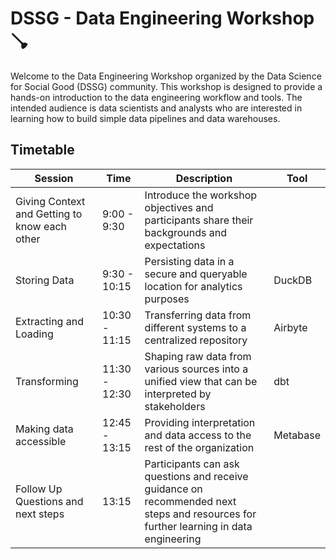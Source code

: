# DSSG - Data Engineering Workshop 🪠

Welcome to the Data Engineering Workshop organized by the Data Science for Social Good (DSSG) community. This workshop is designed to provide a hands-on introduction to the data engineering workflow and tools. The intended audience is data scientists and analysts who are interested in learning how to build simple data pipelines and data warehouses.



## Timetable
| Session                                              | Time          | Description                                                                                                                   | Tool             |
|------------------------------------------------------|---------------|-------------------------------------------------------------------------------------------------------------------------------|------------------|
| Giving Context and Getting to know each other         | 9:00 - 9:30   | Introduce the workshop objectives and participants share their backgrounds and expectations                                  |                  |
| Storing Data                                         | 9:30 - 10:15  | Persisting data in a secure and queryable location for analytics purposes                                                    | DuckDB           |
| Extracting and Loading                               | 10:30 - 11:15 | Transferring data from different systems to a centralized repository                                                          | Airbyte          |
| Transforming                                         | 11:30 - 12:30 | Shaping raw data from various sources into a unified view that can be interpreted by stakeholders                            | dbt              |
| Making data accessible                               | 12:45 - 13:15 | Providing interpretation and data access to the rest of the organization                                                     | Metabase         |
| Follow Up Questions and next steps                   | 13:15         | Participants can ask questions and receive guidance on recommended next steps and resources for further learning in data engineering |                  |

